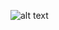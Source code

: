 ![alt text](https://s3.amazonaws.com/share.canva.com/BAEMsMPFEqA/uAENgdPUEfE/29d9840d-0081-420e-b169-c2688c1fa332.jpg?X-Amz-Algorithm=AWS4-HMAC-SHA256&X-Amz-Credential=AKIAJAP34B3QY6ZFEY6A%2F20201114%2Fus-east-1%2Fs3%2Faws4_request&X-Amz-Date=20201114T154345Z&X-Amz-Expires=92437&X-Amz-Signature=1b53eaf3fef0987a48db3fcbf1f88866ce10a739767a037e7826c562ada732c6&X-Amz-SignedHeaders=host&response-expires=Sun%2C%2015%20Nov%202020%2017%3A24%3A22%20GMT "B/W Experiments.jpg")